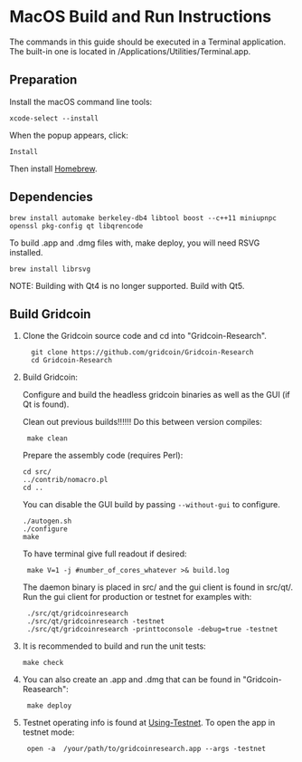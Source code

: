 MacOS Build and Run Instructions
================================
The commands in this guide should be executed in a Terminal application.
The built-in one is located in /Applications/Utilities/Terminal.app.

Preparation
-----------
Install the macOS command line tools:

    xcode-select --install

When the popup appears, click:

    Install

Then install [Homebrew](https://brew.sh).

Dependencies
------------

    brew install automake berkeley-db4 libtool boost --c++11 miniupnpc openssl pkg-config qt libqrencode

To build .app and .dmg files with, make deploy, you will need RSVG installed.

    brew install librsvg

NOTE: Building with Qt4 is no longer supported. Build with Qt5.

Build Gridcoin
--------------

1. Clone the Gridcoin source code and cd into "Gridcoin-Research".

    	 git clone https://github.com/gridcoin/Gridcoin-Research
    	 cd Gridcoin-Research

2.  Build Gridcoin:

    Configure and build the headless gridcoin binaries as well as the GUI (if Qt is found).

    Clean out previous builds!!!!!! Do this between version compiles:

    	 make clean

    Prepare the assembly code (requires Perl):

        cd src/
        ../contrib/nomacro.pl
        cd ..

    You can disable the GUI build by passing `--without-gui` to configure.

        ./autogen.sh
        ./configure
        make

    To have terminal give full readout if desired:

    	 make V=1 -j #number_of_cores_whatever >& build.log

    The daemon binary is placed in src/ and the gui client is found in src/qt/.
    Run the gui client for production or testnet for examples with:

    	 ./src/qt/gridcoinresearch
         ./src/qt/gridcoinresearch -testnet
         ./src/qt/gridcoinresearch -printtoconsole -debug=true -testnet

3.  It is recommended to build and run the unit tests:

        make check

4. You can also create an .app and .dmg that can be found in "Gridcoin-Reasearch":

        make deploy

5. Testnet operating info is found at [Using-Testnet](http://wiki.gridcoin.us/OS_X_Guide#Using_Testnet).
   To open the app in testnet mode:

        open -a  /your/path/to/gridcoinresearch.app --args -testnet
